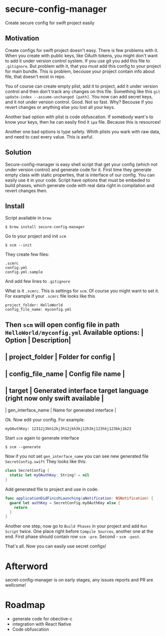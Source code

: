 # secure-config-manager

Create secure config for swift project easily

## Motivation

Create configs for swift project doesn't easy. There is few problems with it.
When you create with public keys, like OAuth tokens, you might don't want to
add it under version control system. If you use git you add this file to `.gitignore`.
But problem with it, that you must add this config to your project for main bundle.
This is problem, becouse your project contain info about file, that doesn't exist in repo.

You of course can create empty plist, add it to project, add it under version control and then
don't track any changes on this file. Something like this `git update-index --assume-unchanged [path]`.
You now can add secret keys, and it not under version control. Good.
Not so fast. Why? Becouse if you revert changes or anything else you lost all your keys.

Another bad option with plist is code obfuscation. If somebody want's to know your keys, then he can easily find it
`ipa` file. Because this is resources!

Another one bad options is type safety. Whith plists you wark with raw data, and need to cast every value. This is awful.

## Solution

Secure-config-manager is easy shell script that get your config (which not under version control) and 
generate code for it. First time they generate empty class with static properties, that is interface of our config. You can easily use it in your code. Script have options that must be embeded to build phases, which generate code with real
data right in compilation and revert changes then.

## Install

Script available in `brew`
```
$ brew install secure-config-manager
```

Go to your project and init `scm`
```
$ scm --init
```

They create few files:
```
.scmrc
config.yml
config.yml.sample
```
And add few lines to `.gitignore`

What is it `.scmrc`. This is settings for `scm`. Of course you might want to set it.
For example if your `.scmrc` file looks like this
```
project_folder: HelloWorld
config_file_name: myconfig.yml
```
Then `scm` will open config file in path `HelloWorld/myconfig.yml`
Available options:
| Option | Description|
-----------------------
| project_folder | Folder for config |
--------------------------------------
| config_file_name | Config file name |
---------------------------------------
| target | Generated interface target language (right now only swift available |
--------------------------------------------------------------------------------
| gen_interface_name | Name for generated interface |

Ok. Now edit your config. For example:
```
myOAuthKey: 12312j3kh12kj3h12jkh3kj12h3kj123hkj123bkj1b23
```

Start `scm` again to generate interface
```
$ scm --generate
```
Now if you not set `gen_interface_name` you can see new generated file `SecretConfig.swift`
They looks like this:
```swift
class SecretConfig {
  static let myOAuthKey: String? = nil
}
```

Add generated file to project and use in code.
```swift
func applicationDidFinishLaunching(aNotification: NSNotification) {
  guard let authKey = SecretConfig.myOAuthKey else {
    return
  }
}
```

Another one step, now go to `Build Phases` in your project and add `Run Script` twice. One place right before
`Compile Sources`, another one at the end.
First phase should contain row `scm -pre`. Second - `scm -post`.

That's all. Now you can easily use secret configs!

# Afterword

secret-config-manager is on early stages, any issues reports and PR are wellcome!

# Roadmap
* generate code for obective-c
* integration with React Native
* Code obfuscation

